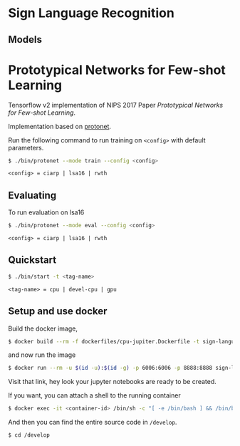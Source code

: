 # Sign Language Recognition

## Models

# Prototypical Networks for Few-shot Learning

Tensorflow v2 implementation of NIPS 2017 Paper _Prototypical Networks for Few-shot Learning_.

Implementation based on [protonet](https://github.com/ulises-jeremias/prototypical-networks-tf).

Run the following command to run training on `<config>` with default parameters.

```sh
$ ./bin/protonet --mode train --config <config>
```

`<config> = ciarp | lsa16 | rwth`

## Evaluating

To run evaluation on lsa16

```sh
$ ./bin/protonet --mode eval --config <config>
```

`<config> = ciarp | lsa16 | rwth`

## Quickstart

```sh
$ ./bin/start -t <tag-name>
```

`<tag-name> = cpu | devel-cpu | gpu`

## Setup and use docker

Build the docker image,

```sh
$ docker build --rm -f dockerfiles/cpu-jupiter.Dockerfile -t sign-language-recognition:latest .
```

and now run the image

```sh
$ docker run --rm -u $(id -u):$(id -g) -p 6006:6006 -p 8888:8888 sign-language-recognition:latest
```

Visit that link, hey look your jupyter notebooks are ready to be created.

If you want, you can attach a shell to the running container

```sh
$ docker exec -it <container-id> /bin/sh -c "[ -e /bin/bash ] && /bin/bash || /bin/sh"
```

And then you can find the entire source code in `/develop`.

```sh
$ cd /develop
```
